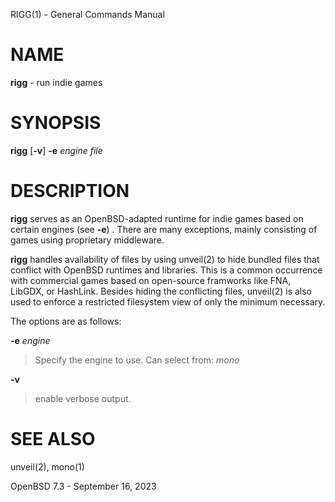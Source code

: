 RIGG(1) - General Commands Manual

# NAME

**rigg** - run indie games

# SYNOPSIS

**rigg**
\[**-v**]
**-e**&nbsp;*engine*
*file*

# DESCRIPTION

**rigg**
serves as an OpenBSD-adapted runtime for indie games based on certain engines
(see
**-e**)
.
There are many exceptions, mainly consisting of games using proprietary middleware.

**rigg**
handles availability of files by using
unveil(2)
to hide bundled files that conflict with OpenBSD runtimes and libraries.
This is a common occurrence with commercial games based on open-source
framworks like FNA, LibGDX, or HashLink.
Besides hiding the conflicting files,
unveil(2)
is also used to enforce a restricted filesystem view of only the
minimum necessary.

The options are as follows:

**-e** *engine*

> Specify the engine to use. Can select from:
> *mono*

**-v**

> enable verbose output.

# SEE ALSO

unveil(2),
mono(1)

OpenBSD 7.3 - September 16, 2023
